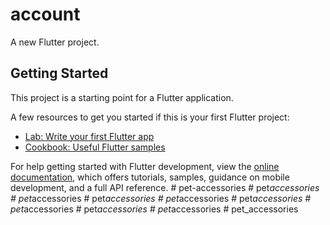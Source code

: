 # account

A new Flutter project.

## Getting Started

This project is a starting point for a Flutter application.

A few resources to get you started if this is your first Flutter project:

- [Lab: Write your first Flutter app](https://docs.flutter.dev/get-started/codelab)
- [Cookbook: Useful Flutter samples](https://docs.flutter.dev/cookbook)

For help getting started with Flutter development, view the
[online documentation](https://docs.flutter.dev/), which offers tutorials,
samples, guidance on mobile development, and a full API reference.
#   p e t - a c c e s s o r i e s  
 #   p e t _ a c c e s s o r i e s  
 #   p e t _ a c c e s s o r i e s  
 #   p e t _ a c c e s s o r i e s  
 #   p e t _ a c c e s s o r i e s  
 #   p e t _ a c c e s s o r i e s  
 #   p e t _ a c c e s s o r i e s  
 #   p e t _ a c c e s s o r i e s  
 #   p e t _ a c c e s s o r i e s  
 #   p e t _ a c c e s s o r i e s  
 